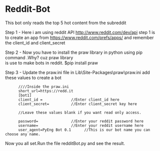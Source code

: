 # Reddit-Bot
This bot only reads the top 5 hot content from the subreddit

Step 1 -  Here i am using reddit API http://www.reddit.com/dev/api
          step 1 is to create an app from https://www.reddit.com/prefs/apps/
          and remember the client_id and client_secret 
          
Step 2 -  Now you have to install the praw library in python using pip command .Why? cuz praw library   
          is use to make bots in reddit.
          $pip install praw
          
Step 3 -  Update the praw.ini file in Lib\Site-Packages\praw\praw.ini
          add these values to create a bot
          
          ////Inside the praw.ini
          short_url=https://redd.it
          [bot1] 
          client_id =             //Enter client_id here
          client_secret=          //Enter client_secret key here
          
          //Leave these values blank if you want read only access.
          
          password=               //Enter your reddit password here 
          username=               //Enter your reddit username here 
          user_agent=PyEng Bot 0.1      //This is our bot name you can choose any name.
          
Now you all set.Run the file redditBot.py and see the result.
